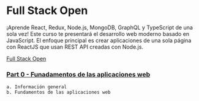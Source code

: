 # Full Stack Open
¡Aprende React, Redux, Node.js, MongoDB, GraphQL y TypeScript de una sola vez! Este curso te presentará el desarrollo web moderno basado en JavaScript. El enfoque principal es crear aplicaciones de una sola página con ReactJS que usan REST API creadas con Node.js.

[Full Stack Open](http://www.fullstackopen.com/es)

### [Part 0 - Funadamentos de las aplicaciones web](https://fullstackopen.com/es/part0)

    a. Información general
    b. Fundamentos de las aplicaciones web
